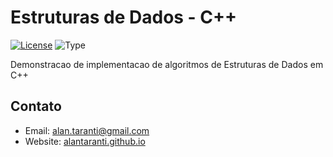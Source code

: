 # Estruturas de Dados - C++ #

[![License](https://img.shields.io/github/license/AlanTaranti/estrutura-de-dados-cplusplus)](LICENSE)
![Type](https://img.shields.io/badge/Type-LearningProject-orange)

Demonstracao de implementacao de algoritmos de Estruturas de Dados em C++


## Contato
* Email: [alan.taranti@gmail.com](mailto:alan.taranti@gmail.com)
* Website: [alantaranti.github.io](https://alantaranti.github.io/)
